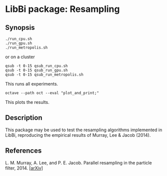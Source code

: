LibBi package: Resampling
=========================

Synopsis
--------

    ./run_cpu.sh
    ./run_gpu.sh
    ./run_metropolis.sh

or on a cluster

    qsub -t 0-15 qsub_run_cpu.sh
    qsub -t 0-15 qsub_run_gpu.sh
    qsub -t 0-15 qsub_run_metropolis.sh

This runs all experiments.

    octave --path oct --eval "plot_and_print;"

This plots the results.

Description
-----------

This package may be used to test the resampling algorithms implemented in
LibBi, reproducing the empirical results of Murray, Lee & Jacob (2014).


References
----------

L. M. Murray, A. Lee, and P. E. Jacob. Parallel resampling in the particle
filter, 2014. [\[arXiv\]](http://arxiv.org/abs/1301.4019)
